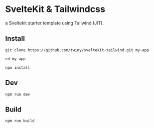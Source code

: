 # SvelteKit & Tailwindcss

a Sveltekit starter template using Tailwind (JIT).

## Install

```
git clone https://github.com/twiny/sveltekit-tailwind.git my-app

cd my-app

npm install
```

## Dev

`npm run dev`

## Build

`npm run build`
